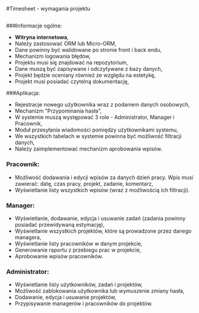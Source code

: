 #Timesheet - wymagania projektu
##

###Informacje ogólne:
- **Witryna internetowa**,
- Należy zastosować ORM lub Micro-ORM,
- Dane powinny być walidowane po stronie front i back endu,
- Mechanizm logowania błędów,
- Projektu musi się znajdować na repozytorium,
- Dane muszą być zapisywane i odczytywane z bazy danych,
- Projekt będzie oceniany również ze względu na estetykę, 
- Projekt musi posiadać czytelną dokumentację,

###Aplikacja:
- Rejestracje nowego użytkownika wraz z podaniem danych osobowych,
- Mechanizm "Przypominania hasła",
- W systemie muszą występować 3 role - Administrator, Manager i Pracownik,
- Moduł przesyłania wiadomości pomiędzy użytkownikami systemu,
- We wszystkich tabelach w systemie powinna być możliwość filtracji danych,
- Należy zaimplementować mechanizm aprobowania wpisów.

### Pracownik:
- Możliwość dodawania i edycji wpisów za danych dzień pracy. Wpis musi zawierać: datę, czas pracy, projekt, zadanie, komentarz,
- Wyświetlanie listy wszystkich wpisów (wraz z możliwością ich filtracji).

### Manager:
- Wyświetlanie, dodawanie, edycja i usuwanie zadań (zadania powinny posiadać przewidywaną estymację),
- Wyświetlanie wszystkich projektów, które są prowadzone przez danego managera, 
- Wyświetlanie listy pracowników w danym projekcie,
- Generowanie raportu z przebiegu prac w projekcie,
- Aprobowanie wpisów pracowników.

### Administrator:
- Wyświetlanie listy użytkowników, zadań i projektów,
- Możliwość zablokowania użytkownika lub wymuszenie zmiany hasła,
- Dodawanie, edycja i usuwanie projektów,
- Przypisywanie managerów i pracowników do projektów.
